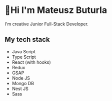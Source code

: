 # 🚀Hi I'm Mateusz Buturla
I'm creative Junior Full-Stack Developer.

## My tech stack

- Java Script
- Type Script
- React (with hooks)
- Redux
- GSAP
- Node JS
- Mongo DB
- Nest JS
- Sass
